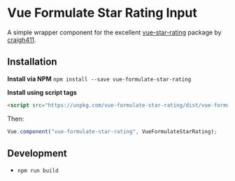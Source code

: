# Vue Formulate Star Rating Input

A simple wrapper component for the excellent [vue-star-rating](https://www.npmjs.com/package/vue-star-rating) package by [craigh411](https://github.com/craigh411).

## Installation

**Install via NPM**
`npm install --save vue-formulate-star-rating`

**Install using script tags**

```html
<script src="https://unpkg.com/vue-formulate-star-rating/dist/vue-formulate-star-rating.min.js"></script>
```

Then:

```js
Vue.component("vue-formulate-star-rating", VueFormulateStarRating);
```

## Development

- `npm run build`

